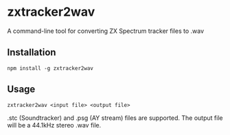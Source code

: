 # zxtracker2wav

A command-line tool for converting ZX Spectrum tracker files to .wav

## Installation

```
npm install -g zxtracker2wav
```

## Usage

```
zxtracker2wav <input file> <output file>
```

.stc (Soundtracker) and .psg (AY stream) files are supported. The output file will be a 44.1kHz stereo .wav file.
